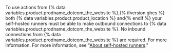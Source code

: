To use actions from {% data variables.product.prodname_dotcom_the_website %},{% ifversion ghes %} both {% data variables.product.product_location %} and{% endif %} your self-hosted runners must be able to make outbound connections to {% data variables.product.prodname_dotcom_the_website %}. No inbound connections from {% data variables.product.prodname_dotcom_the_website %} are required. For more information. For more information, see "[About self-hosted runners](/actions/hosting-your-own-runners/about-self-hosted-runners#communication-betweens-self-hosted-runners-and-githubcom)."
